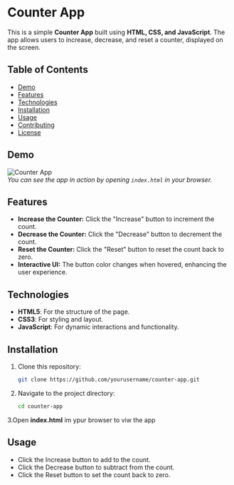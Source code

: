 # Counter App

This is a simple **Counter App** built using **HTML, CSS, and JavaScript**. The app allows users to increase, decrease, and reset a counter, displayed on the screen.

## Table of Contents

- [Demo](#demo)
- [Features](#features)
- [Technologies](#technologies)
- [Installation](#installation)
- [Usage](#usage)
- [Contributing](#contributing)
- [License](#license)

## Demo

![Counter App](demo.png)  
*You can see the app in action by opening `index.html` in your browser.*

## Features

- **Increase the Counter:** Click the "Increase" button to increment the count.
- **Decrease the Counter:** Click the "Decrease" button to decrement the count.
- **Reset the Counter:** Click the "Reset" button to reset the count back to zero.
- **Interactive UI:** The button color changes when hovered, enhancing the user experience.

## Technologies

- **HTML5**: For the structure of the page.
- **CSS3**: For styling and layout.
- **JavaScript**: For dynamic interactions and functionality.

## Installation

1. Clone this repository:
   ```bash
   git clone https://github.com/yourusername/counter-app.git

2. Navigate to the project directory:
   ```bash
   cd counter-app

3.Open **index.html** im ypur browser to viw the app

## Usage

- Click the Increase button to add to the count.
- Click the Decrease button to subtract from the count.
- Click the Reset button to set the count back to zero.
